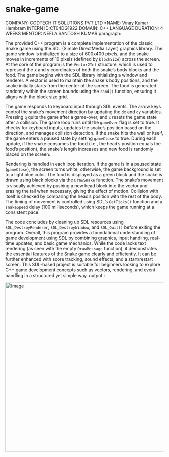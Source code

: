 # snake-game
COMPANY: CODTECH IT SOLUTIONS PVT.LTD
*NAME: Vinay Kumar Hembram
INTERN ID:CT04DG1922 
DOMAIN: C++ LANGUAGE
DURATION: 4 WEEKS
MENTOR: NEELA SANTOSH KUMAR
paragraph: 

The provided C++ program is a complete implementation of the classic Snake game using the SDL (Simple DirectMedia Layer) graphics library. The game window is initialized to a size of 600x400 pixels, and the snake moves in increments of 10 pixels (defined by `blockSize`) across the screen. At the core of the program is the `Vector2Int` structure, which is used to represent the x and y coordinates of both the snake’s body blocks and the food. The game begins with the SDL library initializing a window and renderer. A vector is used to maintain the snake's body positions, and the snake initially starts from the center of the screen. The food is generated randomly within the screen bounds using the `rand()` function, ensuring it aligns with the block size grid.

The game responds to keyboard input through SDL events. The arrow keys control the snake’s movement direction by updating the `dx` and `dy` variables. Pressing `q` quits the game after a game-over, and `c` resets the game state after a collision. The game loop runs until the `gameOver` flag is set to true. It checks for keyboard inputs, updates the snake’s position based on the direction, and manages collision detection. If the snake hits the wall or itself, the game enters a paused state by setting `gameClose` to true. During each update, if the snake consumes the food (i.e., the head’s position equals the food’s position), the snake’s length increases and new food is randomly placed on the screen.

Rendering is handled in each loop iteration. If the game is in a paused state (`gameClose`), the screen turns white; otherwise, the game background is set to a light blue color. The food is displayed as a green block and the snake is drawn using black blocks via the `DrawSnake` function. The snake’s movement is visually achieved by pushing a new head block into the vector and erasing the tail when necessary, giving the effect of motion. Collision with itself is checked by comparing the head’s position with the rest of the body. The timing of movement is controlled using SDL’s `GetTicks()` function and a `snakeSpeed` delay (100 milliseconds), which keeps the game running at a consistent pace.

The code concludes by cleaning up SDL resources using `SDL_DestroyRenderer`, `SDL_DestroyWindow`, and `SDL_Quit()` before exiting the program. Overall, this program provides a foundational understanding of game development using SDL by combining graphics, input handling, real-time updates, and basic game mechanics. While the code lacks text rendering (as seen with the empty `DrawMessage` function), it demonstrates the essential features of the Snake game clearly and efficiently. It can be further enhanced with score tracking, sound effects, and a start/restart screen. This SDL-based project is suitable for beginners looking to explore C++ game development concepts such as vectors, rendering, and event handling in a structured yet simple way.
output : 











<img width="752" height="540" alt="Image" src="https://github.com/user-attachments/assets/86251cda-2de7-44bc-afad-e5e4a0392431" />
